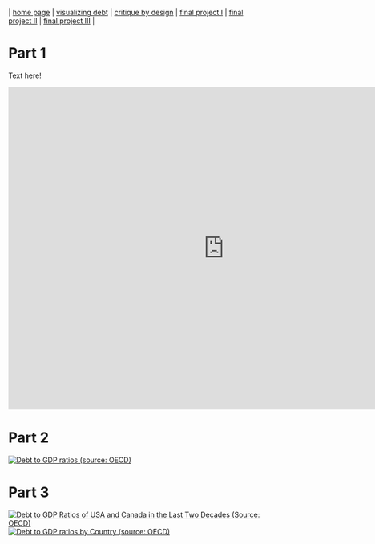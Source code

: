 | [home page](https://cvivek98.github.io/chinmay-vivek-portfolio/) | [visualizing debt](visualizing-government-debt) | [critique by design](critique-by-design) | [final project I](final-project-part-one) | [final project II](final-project-part-two) | [final project III](final-project-part-three) |

# Part 1
Text here!

<iframe src="https://data.oecd.org/chart/7kmE" width="860" height="645" style="border: 0" mozallowfullscreen="true" webkitallowfullscreen="true" allowfullscreen="true"><a href="https://data.oecd.org/chart/7kmE" target="_blank">OECD Chart: General government debt, Total, % of GDP, Annual, 2022</a></iframe>

# Part 2
<div class='tableauPlaceholder' id='viz1706555345745' style='position: relative'><noscript><a href='#'><img alt='Debt to GDP ratios (source: OECD)                                                                                              'src='https:&#47;&#47;public.tableau.com&#47;static&#47;images&#47;OE&#47;OECDDebttoGDPRatios&#47;DebttoGDPratiossourceOECD&#47;1_rss.png' style='border: none' /></a></noscript><object class='tableauViz'  style='display:none;'><param name='host_url' value='https%3A%2F%2Fpublic.tableau.com%2F' /> <param name='embed_code_version' value='3' /> <param name='site_root' value='' /><param name='name' value='OECDDebttoGDPRatios&#47;DebttoGDPratiossourceOECD' /><param name='tabs' value='no' /><param name='toolbar' value='yes' /><param name='static_image'
value='https:&#47;&#47;public.tableau.com&#47;static&#47;images&#47;OE&#47;OECDDebttoGDPRatios&#47;DebttoGDPratiossourceOECD&#47;1.png' /> <param name='animate_transition' value='yes' /><param name='display_static_image' value='yes' /><param name='display_spinner' value='yes' /><param name='display_overlay' value='yes' /><param name='display_count' value='yes' /><param name='language' value='en-US' /><param name='filter' value='publish=yes' /></object></div>
<script type='text/javascript'>
  var divElement = document.getElementById('viz1706555345745');
  var vizElement = divElement.getElementsByTagName('object')[0];
  vizElement.style.width='100%';vizElement.style.height=(divElement.offsetWidth*0.75)+'px';
  var scriptElement = document.createElement('script');
  scriptElement.src = 'https://public.tableau.com/javascripts/api/viz_v1.js';
  vizElement.parentNode.insertBefore(scriptElement, vizElement);
</script>

# Part 3
<div class='tableauPlaceholder' id='viz1706566858871' style='position: relative'><noscript><a href='#'><img alt='Debt to GDP Ratios of USA and Canada in the Last Two Decades (Source: OECD) ' src='https:&#47;&#47;public.tableau.com&#47;static&#47;images&#47;OE&#47;OECDDebttoGDPRatios-usavcanada&#47;DebttoGDPRatiosofUSAandCanadaintheLastTwoDecadesSourceOECD&#47;1_rss.png' style='border: none' /></a></noscript><object class='tableauViz'  style='display:none;'><param name='host_url' value='https%3A%2F%2Fpublic.tableau.com%2F' /> <param name='embed_code_version' value='3' /> <param name='site_root' value='' /><param name='name' value='OECDDebttoGDPRatios-usavcanada&#47;DebttoGDPRatiosofUSAandCanadaintheLastTwoDecadesSourceOECD' /><param name='tabs' value='no' /><param name='toolbar' value='yes' /><param name='static_image' value='https:&#47;&#47;public.tableau.com&#47;static&#47;images&#47;OE&#47;OECDDebttoGDPRatios-usavcanada&#47;DebttoGDPRatiosofUSAandCanadaintheLastTwoDecadesSourceOECD&#47;1.png' /> <param name='animate_transition' value='yes' /><param name='display_static_image' value='yes' /><param name='display_spinner' value='yes' /><param name='display_overlay' value='yes' /><param name='display_count' value='yes' /><param name='language' value='en-US' /><param name='filter' value='publish=yes' /></object></div>
<script type='text/javascript'>
  var divElement = document.getElementById('viz1706566858871');
  var vizElement = divElement.getElementsByTagName('object')[0];
  vizElement.style.width='100%';vizElement.style.height=(divElement.offsetWidth*0.75)+'px';
  var scriptElement = document.createElement('script');
  scriptElement.src = 'https://public.tableau.com/javascripts/api/viz_v1.js';
  vizElement.parentNode.insertBefore(scriptElement, vizElement);
</script>


<div class='tableauPlaceholder' id='viz1706563717508' style='position: relative'><noscript><a href='#'><img alt='Debt to GDP ratios by Country (source: OECD) ' src='https:&#47;&#47;public.tableau.com&#47;static&#47;images&#47;MQ&#47;MQJC6QKFH&#47;1_rss.png' style='border: none' /></a></noscript><object class='tableauViz'  style='display:none;'><param name='host_url' value='https%3A%2F%2Fpublic.tableau.com%2F' /> <param name='embed_code_version' value='3' /> <param name='path' value='shared&#47;MQJC6QKFH' /> <param name='toolbar' value='yes' /><param name='static_image' value='https:&#47;&#47;public.tableau.com&#47;static&#47;images&#47;MQ&#47;MQJC6QKFH&#47;1.png' /> <param name='animate_transition' value='yes' /><param name='display_static_image' value='yes' /><param name='display_spinner' value='yes' /><param name='display_overlay' value='yes' /><param name='display_count' value='yes' /><param name='language' value='en-US' /><param name='filter' value='publish=yes' /></object></div>
<script type='text/javascript'>
  var divElement = document.getElementById('viz1706563717508');
  var vizElement = divElement.getElementsByTagName('object')[0];
  vizElement.style.width='100%';vizElement.style.height=(divElement.offsetWidth*0.75)+'px';
  var scriptElement = document.createElement('script');
  scriptElement.src = 'https://public.tableau.com/javascripts/api/viz_v1.js';
  vizElement.parentNode.insertBefore(scriptElement, vizElement);
</script>
